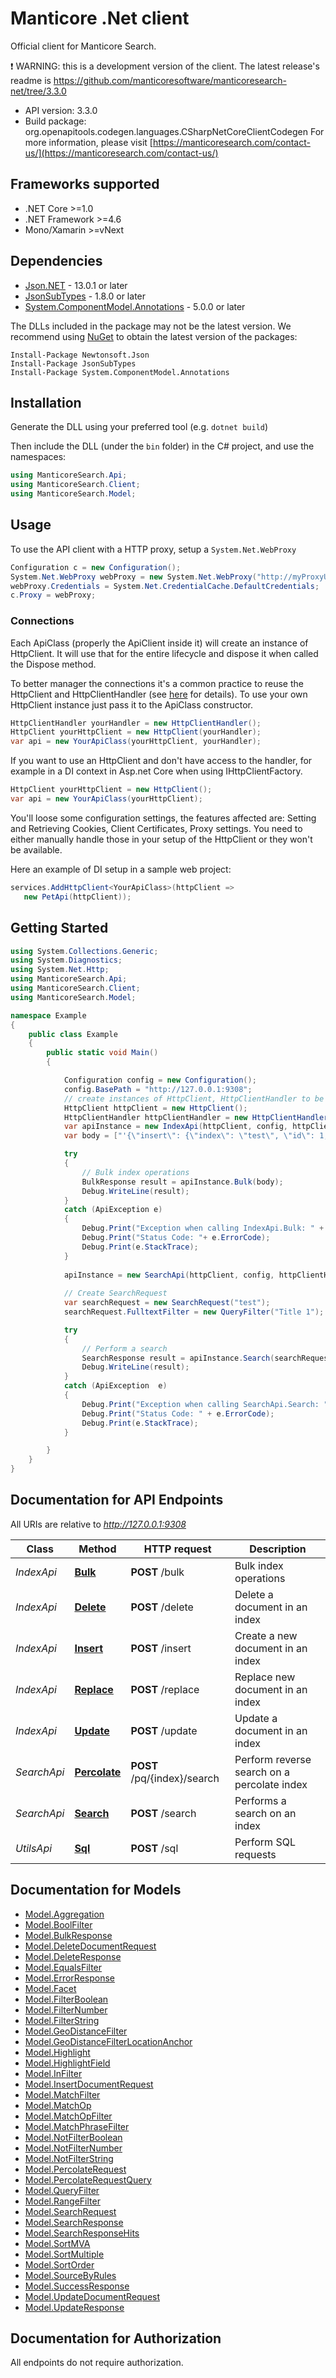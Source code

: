 # Manticore .Net client

Official client for Manticore Search.

❗ WARNING: this is a development version of the client. The latest release's readme is https://github.com/manticoresoftware/manticoresearch-net/tree/3.3.0

- API version: 3.3.0
- Build package: org.openapitools.codegen.languages.CSharpNetCoreClientCodegen
    For more information, please visit [https://manticoresearch.com/contact-us/](https://manticoresearch.com/contact-us/)


## Frameworks supported
- .NET Core >=1.0
- .NET Framework >=4.6
- Mono/Xamarin >=vNext


## Dependencies

- [Json.NET](https://www.nuget.org/packages/Newtonsoft.Json/) - 13.0.1 or later
- [JsonSubTypes](https://www.nuget.org/packages/JsonSubTypes/) - 1.8.0 or later
- [System.ComponentModel.Annotations](https://www.nuget.org/packages/System.ComponentModel.Annotations) - 5.0.0 or later

The DLLs included in the package may not be the latest version. We recommend using [NuGet](https://docs.nuget.org/consume/installing-nuget) to obtain the latest version of the packages:
```
Install-Package Newtonsoft.Json
Install-Package JsonSubTypes
Install-Package System.ComponentModel.Annotations
```

## Installation
Generate the DLL using your preferred tool (e.g. `dotnet build`)

Then include the DLL (under the `bin` folder) in the C# project, and use the namespaces:
```csharp
using ManticoreSearch.Api;
using ManticoreSearch.Client;
using ManticoreSearch.Model;
```

## Usage

To use the API client with a HTTP proxy, setup a `System.Net.WebProxy`
```csharp
Configuration c = new Configuration();
System.Net.WebProxy webProxy = new System.Net.WebProxy("http://myProxyUrl:80/");
webProxy.Credentials = System.Net.CredentialCache.DefaultCredentials;
c.Proxy = webProxy;
```

### Connections
Each ApiClass (properly the ApiClient inside it) will create an instance of HttpClient. It will use that for the entire lifecycle and dispose it when called the Dispose method.

To better manager the connections it's a common practice to reuse the HttpClient and HttpClientHandler (see [here](https://docs.microsoft.com/en-us/dotnet/architecture/microservices/implement-resilient-applications/use-httpclientfactory-to-implement-resilient-http-requests#issues-with-the-original-httpclient-class-available-in-net) for details). To use your own HttpClient instance just pass it to the ApiClass constructor.

```csharp
HttpClientHandler yourHandler = new HttpClientHandler();
HttpClient yourHttpClient = new HttpClient(yourHandler);
var api = new YourApiClass(yourHttpClient, yourHandler);
```

If you want to use an HttpClient and don't have access to the handler, for example in a DI context in Asp.net Core when using IHttpClientFactory.

```csharp
HttpClient yourHttpClient = new HttpClient();
var api = new YourApiClass(yourHttpClient);
```
You'll loose some configuration settings, the features affected are: Setting and Retrieving Cookies, Client Certificates, Proxy settings. You need to either manually handle those in your setup of the HttpClient or they won't be available.

Here an example of DI setup in a sample web project:

```csharp
services.AddHttpClient<YourApiClass>(httpClient =>
   new PetApi(httpClient));
```


## Getting Started

```csharp
using System.Collections.Generic;
using System.Diagnostics;
using System.Net.Http;
using ManticoreSearch.Api;
using ManticoreSearch.Client;
using ManticoreSearch.Model;

namespace Example
{
    public class Example
    {
        public static void Main()
        {

            Configuration config = new Configuration();
            config.BasePath = "http://127.0.0.1:9308";
            // create instances of HttpClient, HttpClientHandler to be reused later with different Api classes
            HttpClient httpClient = new HttpClient();
            HttpClientHandler httpClientHandler = new HttpClientHandler();
            var apiInstance = new IndexApi(httpClient, config, httpClientHandler);
            var body = ["'{\"insert\": {\"index\": \"test\", \"id\": 1, \"doc\": {\"title\": \"Title 1\"}}},\\n{\"insert\": {\"index\": \"test\", \"id\": 2, \"doc\": {\"title\": \"Title 2\"}}}'"];  // string | 

            try
            {
                // Bulk index operations
                BulkResponse result = apiInstance.Bulk(body);
                Debug.WriteLine(result);
            }
            catch (ApiException e)
            {
                Debug.Print("Exception when calling IndexApi.Bulk: " + e.Message );
                Debug.Print("Status Code: "+ e.ErrorCode);
                Debug.Print(e.StackTrace);
            }
            
            apiInstance = new SearchApi(httpClient, config, httpClientHandler);
            
            // Create SearchRequest
            var searchRequest = new SearchRequest("test");
            searchRequest.FulltextFilter = new QueryFilter("Title 1"); 

            try
            {
                // Perform a search
                SearchResponse result = apiInstance.Search(searchRequest);
                Debug.WriteLine(result);
            }
            catch (ApiException  e)
            {
                Debug.Print("Exception when calling SearchApi.Search: " + e.Message);
                Debug.Print("Status Code: " + e.ErrorCode);
                Debug.Print(e.StackTrace);
            }

        }
    }
}
```

## Documentation for API Endpoints

All URIs are relative to *http://127.0.0.1:9308*

Class | Method | HTTP request | Description
------------ | ------------- | ------------- | -------------
*IndexApi* | [**Bulk**](docs/IndexApi.md#bulk) | **POST** /bulk | Bulk index operations
*IndexApi* | [**Delete**](docs/IndexApi.md#delete) | **POST** /delete | Delete a document in an index
*IndexApi* | [**Insert**](docs/IndexApi.md#insert) | **POST** /insert | Create a new document in an index
*IndexApi* | [**Replace**](docs/IndexApi.md#replace) | **POST** /replace | Replace new document in an index
*IndexApi* | [**Update**](docs/IndexApi.md#update) | **POST** /update | Update a document in an index
*SearchApi* | [**Percolate**](docs/SearchApi.md#percolate) | **POST** /pq/{index}/search | Perform reverse search on a percolate index
*SearchApi* | [**Search**](docs/SearchApi.md#search) | **POST** /search | Performs a search on an index
*UtilsApi* | [**Sql**](docs/UtilsApi.md#sql) | **POST** /sql | Perform SQL requests


## Documentation for Models

 - [Model.Aggregation](docs/Aggregation.md)
 - [Model.BoolFilter](docs/BoolFilter.md)
 - [Model.BulkResponse](docs/BulkResponse.md)
 - [Model.DeleteDocumentRequest](docs/DeleteDocumentRequest.md)
 - [Model.DeleteResponse](docs/DeleteResponse.md)
 - [Model.EqualsFilter](docs/EqualsFilter.md)
 - [Model.ErrorResponse](docs/ErrorResponse.md)
 - [Model.Facet](docs/Facet.md)
 - [Model.FilterBoolean](docs/FilterBoolean.md)
 - [Model.FilterNumber](docs/FilterNumber.md)
 - [Model.FilterString](docs/FilterString.md)
 - [Model.GeoDistanceFilter](docs/GeoDistanceFilter.md)
 - [Model.GeoDistanceFilterLocationAnchor](docs/GeoDistanceFilterLocationAnchor.md)
 - [Model.Highlight](docs/Highlight.md)
 - [Model.HighlightField](docs/HighlightField.md)
 - [Model.InFilter](docs/InFilter.md)
 - [Model.InsertDocumentRequest](docs/InsertDocumentRequest.md)
 - [Model.MatchFilter](docs/MatchFilter.md)
 - [Model.MatchOp](docs/MatchOp.md)
 - [Model.MatchOpFilter](docs/MatchOpFilter.md)
 - [Model.MatchPhraseFilter](docs/MatchPhraseFilter.md)
 - [Model.NotFilterBoolean](docs/NotFilterBoolean.md)
 - [Model.NotFilterNumber](docs/NotFilterNumber.md)
 - [Model.NotFilterString](docs/NotFilterString.md)
 - [Model.PercolateRequest](docs/PercolateRequest.md)
 - [Model.PercolateRequestQuery](docs/PercolateRequestQuery.md)
 - [Model.QueryFilter](docs/QueryFilter.md)
 - [Model.RangeFilter](docs/RangeFilter.md)
 - [Model.SearchRequest](docs/SearchRequest.md)
 - [Model.SearchResponse](docs/SearchResponse.md)
 - [Model.SearchResponseHits](docs/SearchResponseHits.md)
 - [Model.SortMVA](docs/SortMVA.md)
 - [Model.SortMultiple](docs/SortMultiple.md)
 - [Model.SortOrder](docs/SortOrder.md)
 - [Model.SourceByRules](docs/SourceByRules.md)
 - [Model.SuccessResponse](docs/SuccessResponse.md)
 - [Model.UpdateDocumentRequest](docs/UpdateDocumentRequest.md)
 - [Model.UpdateResponse](docs/UpdateResponse.md)


<a name="documentation-for-authorization"></a>
## Documentation for Authorization

All endpoints do not require authorization.
